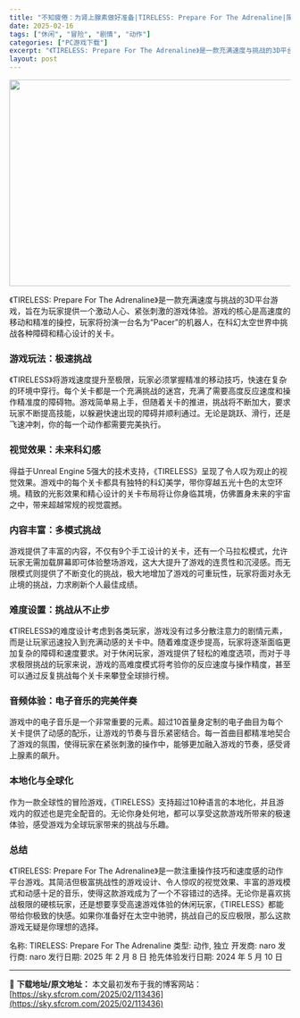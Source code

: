 ```yaml
---
title: "不知疲倦：为肾上腺素做好准备|TIRELESS: Prepare For The Adrenaline|简体中文|3.36G"
date: 2025-02-16
tags: ["休闲", "冒险", "剧情", "动作"]
categories: ["PC游戏下载"]
excerpt: "《TIRELESS: Prepare For The Adrenaline》是一款充满速度与挑战的3D平台游戏，旨在为玩家提供一个激动人心、紧张刺激的游戏体验。游戏的核心是高速度的移动和精准的操控，玩家将扮演一台名为“Pacer”的机器人，在科幻太空世界中挑战各种障碍和精心设计的关卡。 游戏玩法：极&hellip;"
layout: post
---
```


<img class="aligncenter size-full wp-image-113437" src="https://sky.sfcrom.com/wp-content/uploads/2025/02/2025021601445342.webp" alt="" width="660" height="370" />

《TIRELESS: Prepare For The Adrenaline》是一款充满速度与挑战的3D平台游戏，旨在为玩家提供一个激动人心、紧张刺激的游戏体验。游戏的核心是高速度的移动和精准的操控，玩家将扮演一台名为“Pacer”的机器人，在科幻太空世界中挑战各种障碍和精心设计的关卡。
<h3>游戏玩法：极速挑战</h3>
《TIRELESS》将游戏速度提升至极限，玩家必须掌握精准的移动技巧，快速在复杂的环境中穿行。每个关卡都是一个充满挑战的迷宫，充满了需要高度反应速度和操作精准度的障碍物。游戏简单易上手，但随着关卡的推进，挑战将不断加大，要求玩家不断提高技能，以躲避快速出现的障碍并顺利通过。无论是跳跃、滑行，还是飞速冲刺，你的每一个动作都需要完美执行。
<h3>视觉效果：未来科幻感</h3>
得益于Unreal Engine 5强大的技术支持，《TIRELESS》呈现了令人叹为观止的视觉效果。游戏中的每个关卡都具有独特的科幻美学，带你穿越五光十色的太空环境。精致的光影效果和精心设计的关卡布局将让你身临其境，仿佛置身未来的宇宙之中，带来超越常规的视觉震撼。
<h3>内容丰富：多模式挑战</h3>
游戏提供了丰富的内容，不仅有9个手工设计的关卡，还有一个马拉松模式，允许玩家无需加载屏幕即可体验整场游戏，这大大提升了游戏的连贯性和沉浸感。而无限模式则提供了不断变化的挑战，极大地增加了游戏的可重玩性，玩家将面对永无止境的挑战，力求刷新个人最佳成绩。
<h3>难度设置：挑战从不止步</h3>
《TIRELESS》的难度设计考虑到各类玩家，游戏没有过多分散注意力的剧情元素，而是让玩家迅速投入到充满动感的关卡中。随着难度逐步提高，玩家将逐渐面临更加复杂的障碍和速度要求。对于休闲玩家，游戏提供了轻松的难度选项，而对于寻求极限挑战的玩家来说，游戏的高难度模式将考验你的反应速度与操作精度，甚至可以通过反复挑战每个关卡来攀登全球排行榜。
<h3>音频体验：电子音乐的完美伴奏</h3>
游戏中的电子音乐是一个非常重要的元素。超过10首量身定制的电子曲目为每个关卡提供了动感的配乐，让游戏的节奏与音乐紧密结合。每一首曲目都精准地契合了游戏的氛围，使得玩家在紧张刺激的操作中，能够更加融入游戏的节奏，感受肾上腺素的飙升。
<h3>本地化与全球化</h3>
作为一款全球性的冒险游戏，《TIRELESS》支持超过10种语言的本地化，并且游戏内的叙述也是完全配音的。无论你身处何地，都可以享受这款游戏所带来的极速体验，感受游戏为全球玩家带来的挑战与乐趣。
<h3>总结</h3>
《TIRELESS: Prepare For The Adrenaline》是一款注重操作技巧和速度感的动作平台游戏。其简洁但极富挑战性的游戏设计、令人惊叹的视觉效果、丰富的游戏模式和动感十足的音乐，使得这款游戏成为了一个不容错过的选择。无论你是喜欢挑战极限的硬核玩家，还是想要享受高速游戏体验的休闲玩家，《TIRELESS》都能带给你极致的快感。如果你准备好在太空中驰骋，挑战自己的反应极限，那么这款游戏无疑是你理想的选择。

名称: TIRELESS: Prepare For The Adrenaline
类型: 动作, 独立
开发商: naro
发行商: naro
发行日期: 2025 年 2 月 8 日
抢先体验发行日期: 2024 年 5 月 10 日

---
📖 **下载地址/原文地址：** 本文最初发布于我的博客网站：[https://sky.sfcrom.com/2025/02/113436](https://sky.sfcrom.com/2025/02/113436)
